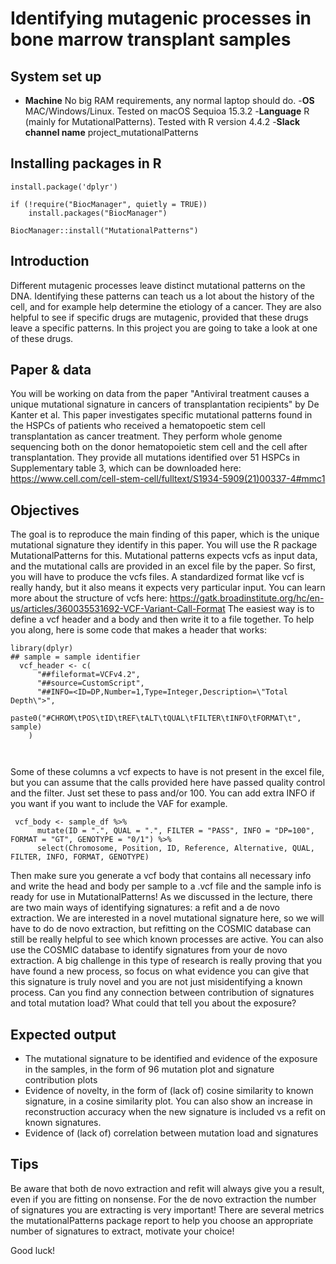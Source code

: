 # Identifying mutagenic processes in bone marrow transplant samples 

## System set up 

- **Machine** No big RAM requirements, any normal laptop should do. 
-**OS** MAC/Windows/Linux. Tested on macOS Sequioa 15.3.2
-**Language** R (mainly for MutationalPatterns). Tested with R version 4.4.2
-**Slack channel name** project_mutationalPatterns 

## Installing packages in R

```
install.package('dplyr')

if (!require("BiocManager", quietly = TRUE))
    install.packages("BiocManager")

BiocManager::install("MutationalPatterns")

```

## Introduction 

Different mutagenic processes leave distinct mutational patterns on the DNA. Identifying these patterns can teach us a lot about the history of the cell, and for example help determine the etiology of a cancer. 
They are also helpful to see if specific drugs are mutagenic, provided that these drugs leave a specific patterns. In this project you are going to take a look at one of these drugs.

## Paper & data 
You will be working on data from the paper "Antiviral treatment causes a unique mutational signature in cancers of transplantation recipients" by De Kanter et al. 
This paper investigates specific mutational patterns found in the HSPCs of patients who received a hematopoetic stem cell transplantation as cancer treatment. They perform whole genome sequencing both on the donor hematopoietic stem cell and the cell after transplantation. 
They provide all mutations identified over 51 HSPCs in Supplementary table 3, which can be downloaded here: https://www.cell.com/cell-stem-cell/fulltext/S1934-5909(21)00337-4#mmc1

## Objectives 
The goal is to reproduce the main finding of this paper, which is the unique mutational signature they identify in this paper. You will use the R package MutationalPatterns for this.
Mutational patterns expects vcfs as input data, and the mutational calls are provided in an excel file by the paper. So first, you will have to produce the vcfs files. 
A standardized format like vcf is really handy, but it also means it expects very particular input. You can learn more about the structure of vcfs here: https://gatk.broadinstitute.org/hc/en-us/articles/360035531692-VCF-Variant-Call-Format
The easiest way is to define a vcf header and a body and then write it to a file together. To help you along, here is some code that makes a header that works:

```
library(dplyr)
## sample = sample identifier
  vcf_header <- c(
      "##fileformat=VCFv4.2",
      "##source=CustomScript",
      "##INFO=<ID=DP,Number=1,Type=Integer,Description=\"Total Depth\">",
      paste0("#CHROM\tPOS\tID\tREF\tALT\tQUAL\tFILTER\tINFO\tFORMAT\t", sample) 
    )
    
  

```

Some of these columns a vcf expects to have is not present in the excel file, but you can assume that the calls provided here have passed quality control and the filter. 
Just set these to pass and/or 100. You can add extra INFO if you want if you want to include the VAF for example. 

```
 vcf_body <- sample_df %>%
      mutate(ID = ".", QUAL = ".", FILTER = "PASS", INFO = "DP=100", FORMAT = "GT", GENOTYPE = "0/1") %>%
      select(Chromosome, Position, ID, Reference, Alternative, QUAL, FILTER, INFO, FORMAT, GENOTYPE)
```


Then make sure you generate a vcf body that contains all necessary info and write the head and body per sample to a .vcf file and the sample info is ready for use in MutationalPatterns!
As we discussed in the lecture, there are two main ways of identifying signatures: a refit and a de novo extraction. We are interested in a novel mutational signature here, so we will have to 
do de novo extraction, but refitting on the COSMIC database can still be really helpful to see which known processes are active. You can also use the COSMIC database to identify signatures from your de novo extraction.
A big challenge in this type of research is really proving that you have found a new process, so focus on what evidence you can give that this signature is truly novel and you are not just misidentifying a known process. 
Can you find any connection between contribution of signatures and total mutation load? What could that tell you about the exposure?
 
## Expected output 

- The mutational signature to be identified and evidence of the exposure in the samples, in the form of 96 mutation plot and signature contribution plots
- Evidence of novelty, in the form of (lack of) cosine similarity to known signature, in a cosine similarity plot. You can also show an increase in reconstruction accuracy when the new signature is included vs a refit on known signatures. 
- Evidence of (lack of) correlation between mutation load and signatures 

## Tips 

Be aware that both de novo extraction and refit will always give you a result, even if you are fitting on nonsense. For the de novo extraction the number of signatures you are extracting is very important!
There are several metrics the mutationalPatterns package report to help you choose an appropriate number of signatures to extract, motivate your choice! 

Good luck! 
